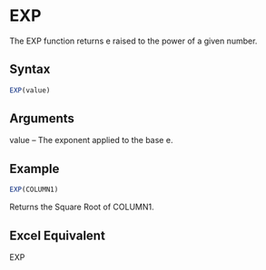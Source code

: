 # EXP

The EXP function returns e raised to the power of a given number.

## Syntax

```javascript
EXP(value)
```

## Arguments

value – The exponent applied to the base e.

## Example

```javascript
EXP(COLUMN1)
```

Returns the Square Root of COLUMN1.

## Excel Equivalent

EXP
